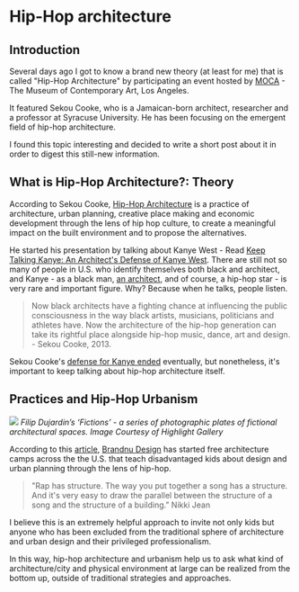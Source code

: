 
# Hip-Hop architecture

## Introduction

Several days ago I got to know a brand new theory (at least for me) that is called "Hip-Hop Architecture" by participating an event hosted by [MOCA](https://www.moca.org/) - The Museum of Contemporary Art, Los Angeles.

It featured Sekou Cooke, who is a Jamaican-born architect, researcher and a professor at Syracuse University. He has been focusing on the emergent field of hip-hop architecture.

I found this topic interesting and decided to write a short post about it in order to digest this still-new information.

## What is Hip-Hop Architecture?: Theory

According to Sekou Cooke, [Hip-Hop Architecture](http://hiphoparchitecture.com/) is a practice of architecture, urban planning, creative place making and economic development through the lens of hip hop culture, to create a meaningful impact on the built environment and to propose the alternatives.

He started his presentation by talking about Kanye West - Read [Keep Talking Kanye: An Architect's Defense of Kanye West](https://www.archdaily.com/435952/keep-talking-kanye-an-architect-s-defense-of-kanye-west). There are still not so many of people in U.S. who identify themselves both black and architect, and Kanye -  as a black man, [an architect](https://www.archdaily.com/893988/kanye-wests-new-architecture-venture-who-what-why-and-really), and of course, a hip-hop star - is very rare and important figure. Why? Because when he talks, people listen.   

> Now black architects have a fighting chance at influencing the public consciousness in the way black artists, musicians, politicians and athletes have. Now the architecture of the hip-hop generation can take its rightful place alongside hip-hop music, dance, art and design. - Sekou Cooke, 2013.

Sekou Cooke's [defense for Kanye ended](https://www.archdaily.com/894887/stop-talking-kanye-no-more-defense-for-kanye-west) eventually, but nonetheless, it's important to keep talking about hip-hop architecture itself.

## Practices and Hip-Hop Urbanism

![](hipjop02.jpg) *Filip Dujardin’s ‘Fictions’ - a series of photographic plates of fictional architectural spaces. Image Courtesy of Highlight Gallery*

According to this [article](http://www.wbur.org/hereandnow/2018/06/28/hip-hop-architecture-urban-planning), [Brandnu Design](http://brandnudesign.com/) has started free architecture camps across the the U.S. that teach disadvantaged kids about design and urban planning through the lens of hip-hop.

>"Rap has structure. The way you put together a song has a structure. And it's very easy to draw the parallel between the structure of a song and the structure of a building." Nikki Jean

I believe this is an extremely helpful approach to invite not only kids but anyone who has been excluded from the traditional sphere of architecture and urban design and their privileged professionalism.

In this way, hip-hop architecture and urbanism help us to ask what kind of architecture/city and physical environment at large can be realized from the bottom up, outside of traditional strategies and approaches.
